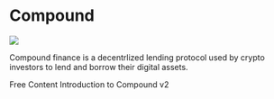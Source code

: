 # Compound
![](https://icodrops.com/wp-content/uploads/2020/06/Compound.png)

Compound finance is a decentrlized lending protocol used by crypto investors to lend and borrow their digital assets.

<ResourceGroupTitle>Free Content</ResourceGroupTitle>
<BadgeLink badgeText='Read' colorScheme='yellow' href='https://docs.compound.finance/v2/'>Introduction to Compound v2</BadgeLink>